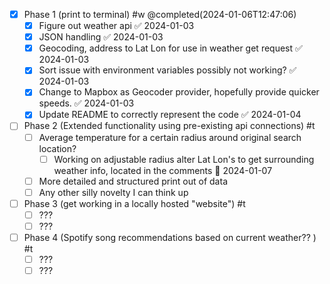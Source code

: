 

- [x] Phase 1 (print to terminal) #w @completed(2024-01-06T12:47:06)
	- [x] Figure out weather api ✅ 2024-01-03
	- [x] JSON handling ✅ 2024-01-03
	- [x] Geocoding, address to Lat Lon for use in weather get request ✅ 2024-01-03
	- [x] Sort issue with environment variables possibly not working? ✅ 2024-01-03
	- [x] Change to Mapbox as Geocoder provider, hopefully provide quicker speeds. ✅ 2024-01-03
	- [x] Update README to correctly represent the code ✅ 2024-01-04

- [ ] Phase 2 (Extended functionality using pre-existing api connections) #t
	- [ ] Average temperature for a certain radius around original search location?
		- [ ] Working on adjustable radius alter Lat Lon's to get surrounding weather info, located in the comments 🛫 2024-01-07 
		
	- [ ] More detailed and structured print out of data
	- [ ] Any other silly novelty I can think up

- [ ] Phase 3 (get working in a locally hosted "website") #t
	- [ ] ???
	- [ ] ???
	
- [ ] Phase 4 (Spotify song recommendations based on current weather?? ) #t
	- [ ] ???
	- [ ] ???